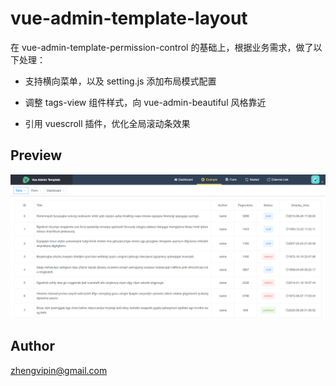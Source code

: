 # vue-admin-template-layout

在 vue-admin-template-permission-control 的基础上，根据业务需求，做了以下处理：

+ 支持横向菜单，以及 setting.js 添加布局模式配置

+ 调整 tags-view 组件样式，向 vue-admin-beautiful 风格靠近

+ 引用 vuescroll 插件，优化全局滚动条效果

## Preview
![效果图](https://github.com/zhengvipin/vue-admin-template-layout/blob/master/demo.png)

## Author
zhengvipin@gmail.com